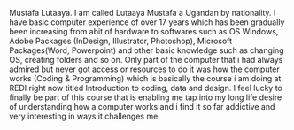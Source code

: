 Mustafa Lutaaya.
I am called Lutaaya Mustafa a Ugandan by nationality.
I have basic computer experience of over 17 years which has been gradually been increasing from abit of hardware to softwares such as OS Windows, Adobe Packages (InDesign, Illustrator, Photoshop), Microsoft Packages(Word, Powerpoint) and other basic knowledge such as changing OS, creating folders and so on.
Only part of the computer that i had always admired but never got access or resources to do it was how the computer works (Coding & Programming) which is basically the course i am doing at REDI right now titled Introduction to coding, data and design.
I feel lucky to finally be part of this course that is enabling me tap into my long life desire of understanding how a computer works and i find it so far addictive and very interesting in ways it challenges me.
